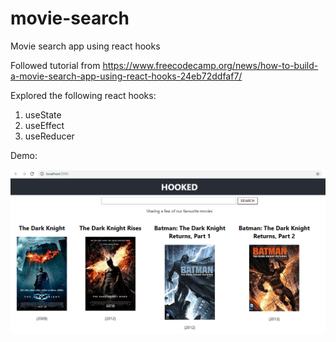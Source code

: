 # movie-search
Movie search app using react hooks

Followed tutorial from https://www.freecodecamp.org/news/how-to-build-a-movie-search-app-using-react-hooks-24eb72ddfaf7/

Explored the following react hooks:

1. useState
2. useEffect
3. useReducer

Demo:

![Alt text](hooked/images/demo.png?raw=true "Demo")
